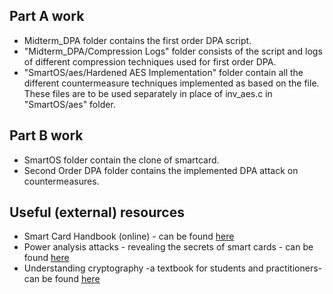 
## Part A work
* Midterm_DPA folder contains the first order DPA script.
* "Midterm_DPA/Compression Logs" folder consists of the script and logs of different compression techniques used for first order DPA.
* "SmartOS/aes/Hardened AES Implementation" folder contain all the different countermeasure techniques implemented as based on the file. These files are to be used separately in place of inv_aes.c in "SmartOS/aes" folder.

## Part B work
* SmartOS folder contain the clone of smartcard.
* Second Order DPA folder contains the implemented DPA attack on countermeasures.

## Useful (external) resources

 * Smart Card Handbook (online) - can be found [here](https://opac.ub.tum.de/search?bvnr=BV019271999)
 * Power analysis attacks - revealing the secrets of smart cards - can be found [here](https://opac.ub.tum.de/search?bvnr=BV036480550)
 * Understanding cryptography -a textbook for students and practitioners- can be found [here](https://opac.ub.tum.de/search?bvnr=BV039865382)
 

